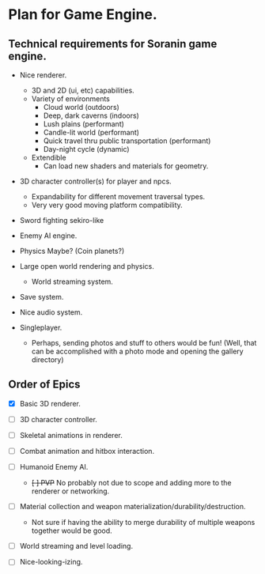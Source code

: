 # Plan for Game Engine.

## Technical requirements for Soranin game engine.

- Nice renderer.
    - 3D and 2D (ui, etc) capabilities.
    - Variety of environments
        - Cloud world (outdoors)
        - Deep, dark caverns (indoors)
        - Lush plains (performant)
        - Candle-lit world (performant)
        - Quick travel thru public transportation (performant)
        - Day-night cycle (dynamic)
    - Extendible
        - Can load new shaders and materials for geometry.

- 3D character controller(s) for player and npcs.
    - Expandability for different movement traversal types.
    - Very very good moving platform compatibility.

- Sword fighting sekiro-like

- Enemy AI engine.

- Physics Maybe? (Coin planets?)

- Large open world rendering and physics.
    - World streaming system.

- Save system.

- Nice audio system.

- Singleplayer.
    - Perhaps, sending photos and stuff to others would be fun! (Well, that can be accomplished with a photo mode and opening the gallery directory)


## Order of Epics

- [x] Basic 3D renderer.

- [ ] 3D character controller.

- [ ] Skeletal animations in renderer.

- [ ] Combat animation and hitbox interaction.

- [ ] Humanoid Enemy AI.
    - ~~[ ] PVP~~ No probably not due to scope and adding more to the renderer or networking.

- [ ] Material collection and weapon materialization/durability/destruction.
    - Not sure if having the ability to merge durability of multiple weapons together would be good.

- [ ] World streaming and level loading.

- [ ] Nice-looking-izing.
